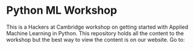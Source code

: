 # Python ML Workshop

This is a Hackers at Cambridge workshop on getting started with Applied Machine Learning in Python. This repository holds all the content to the workshop but the best way to view the content is on our website. Go to:
<a href=hackersatcambridge.com/workshops/workshop-python-ml></a>
